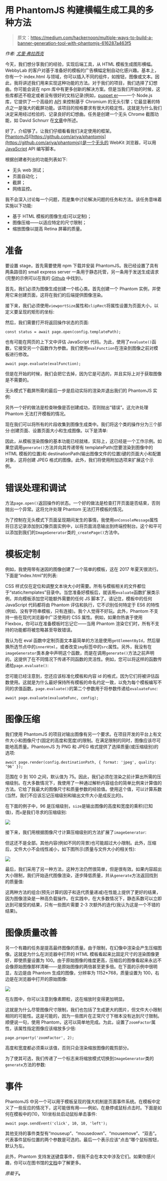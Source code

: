 # 用 PhantomJS 构建横幅生成工具的多种方法

> 原文：<https://medium.com/hackernoon/multiple-ways-to-build-a-banner-generation-tool-with-phantomjs-616287a463f5>

*作者:* [*尤里·弗拉西克*](https://www.linkedin.com/in/yurii-vlasiuk-132511101/)

今天，我们想分享我们的经验，实现后端工具，从 HTML 模板生成图形横幅。WebbyLab 的客户对基于准备好的模板的广告横幅定制自动化感兴趣。基本上，你有一个 index.html 与领域，你可以插入不同的组件，如按钮，图像或文本。因此，我将讲述我们用来实现这种功能的方法。对于我们的项目，我们选择了幻想曲。你可能会说在 npm 库中有更多创新的解决方案。但是当我们开始的时候，这些库都还不稳定或者没有很好的文档记录(例如，[puppet er](https://github.com/GoogleChrome/puppeteer)——一个 Node.js 库，它提供了一个高级的 [API](https://hackernoon.com/tagged/api) 来控制基于 Chromium 的无头引擎；它最显著的特点之一是强大的截屏功能。该项目的规格要求有很大的稳定性。这就是为什么我们决定采用经过检验的、记录良好的幻想曲。任务是创建一个无头 Chrome 截图功能，如 David Schnurr 在[文章](/@dschnr/using-headless-chrome-as-an-automated-screenshot-tool-4b07dffba79a)中所述。

好了，介绍够了。让我们仔细看看我们决定使用的框架。[PhantomJS](http://phantomjs.org/)([https://github.com/ariya/phantomjs](https://github.com/ariya/phantomjs))是一个无头的 WebKit 浏览器，可以用 [JavaScript](https://hackernoon.com/tagged/javascript) API 编写脚本。

根据创建者列出的功能列表如下:

*   无头 web 测试；
*   页面自动化；
*   截屏；
*   网络监控。

我不会深入讨论每一个问题，而是集中讨论解决问题的任务和方法。该任务意味着实施以下功能:

*   基于 HTML 模板的图像生成(可以定制)；
*   图像压缩——以适应特定的尺寸限制；
*   缩放图像以提高 Retina 屏幕的质量。

# 准备

要设置 stage，首先需要使用 npm 下载并安装 PhantomJS。我已经设置了具有两条路径的 small express server 一条用于静态托管，另一条用于发送生成请求(完整的示例可以在我的 [Github](https://github.com/unsigned6/phantomjs-image-generator) 中找到)。

首先，我们必须为图像生成创建一个核心类。首先创建一个 Phantom 实例，并使用它来创建页面，这将在我们的后端提供图像渲染。

接下来，我们必须使用`viewportSize`属性和`clipRect`将属性设置为页面大小，以定义要呈现的矩形的坐标:

然后，我们需要打开将返回操作状态的页面:

```
const status = await page.open(config.templatePath);
```

也有可能在网页的上下文中评估 JavaScript 代码。为此，使用了`evaluate()`函数，它接受另一个函数作为参数。我们使用`evalFunction`在渲染到图像之前对模板进行修改。

```
await page.evaluate(evalFunction);
```

但是在开始的时候，我们会把它去掉，因为它是可选的，并且实际上对于获取图像是不需要的。

无头模式下截屏所需的最后一步是启动实际的渲染并退出我们的 PhantomJS 实例:

另外一个好的做法是检查映像是否创建成功，否则抛出“错误”。这允许处理 Phantom 无法打开模板的情况。

现在我们可以将所有的片段收集到图像生成类中。我们将这个类的操作分为三个部分:创建页面、设置页面大小和生成图像。以下是清单:

因此，从模板渲染图像的基本功能已经就绪，实际上，这已经是一个工作示例。如果您调用`generate()`方法并向其传递带有 templatePath(您要渲染到图像中的 HTML 模板的位置)和 destinationPath(输出图像文件的位置)键的页面大小和配置对象，这将创建 JPEG 格式的图像。此外，我们将使用附加选项来扩展这个示例。

# 错误处理和调试

方法`page.open()`返回操作的状态。一个好的做法是检查打开页面是否结束，否则抛出一个异常。这将允许处理 Phantom 无法打开模板的情况。

为了控制在无头模式下页面呈现期间发生的事情，我使用`onConsoleMessage`属性将日志记录添加到幻像页面实例中，以将页面消息输出到终端控制台。这个和平可以添加到我们的`ImageGenerator`类的`_createPage()`方法中。

# 模板定制

例如，我使用带有迷因的图像创建了一个简单的模板，这在 2017 年夏天很流行。下面是“index.html”的列表:

CSS 样式仅在定位和调整文本块大小时需要。所有与模板相关的文件都位于“static/templates”目录中。当您准备好模板后，就该用`evaluate`函数扩展类示例，并向模板添加您可能额外需要的任何 JS 脚本了。请记住，模板中的任何 JavaScript 代码都将由 Phantom 评估和执行，它不识别任何特定于 ES6 的特性(例如，没有字符串模板，只有连接)。我个人觉得不好玩。此外，Phantom 不支持一些在现代浏览器中广泛使用的 CSS 属性。例如，如果你热衷于使用 Flexbox，你可以在准备模板时忘记它——当用 Phantom 渲染它们时，所有不支持的功能都将被忽略甚至导致错误。

我认为在 eval 函数中定制页面文本最简单的方法是使用`getElementById`，然后替换所选节点中的`innerHtml`，或者改变`img`标签中的`src`属性。另外，我没有在`imageGenerator`类本身中声明这个函数，而是在调用`generate()`方法之前声明的。这提供了在不同情况下传递不同函数的灵活性。例如，您可以将这样的函数传递给`page.evaluate()`:

您可能已经注意到，您还应该标准化模板和内容 id 的格式，因为它们将被评估函数使用。这就是为什么最好保持所有模板的命名约定一致，以免为每个模板编写不同的求值函数。`page.evaluate()`的第二个参数用于将参数传递给`evaluateFunc`:

```
await page.evaluate(evaluateFunc, config);
```

# 图像压缩

我们使用 PhantomJS 的项目对输出图像有另一个要求。在项目开发的平台上有文件大小和图像尺寸(固定的高度和宽度)的限制。在满足限制的同时，图像应该尽可能地高质量。PhantomJS 为 PNG 和 JPEG 格式提供了选择质量(或压缩级别)的选项:

```
await page.render(config.destinationPath, { format: 'jpeg', quality: ‘96’ });
```

范围在 0 到 100 之间，默认值为 75。因此，我们必须在渲染之前计算出所需的压缩级别。在大多数情况下，我使用了一种通过解析内容组合的简单比例来计算值的方法。它给了我最大的图像尺寸和质量参数的经验值。使用这个值，可以计算系数(当然，我们不应该忘记压缩级别和输出文件大小是成反比的)。

在下面的例子中，96 是压缩级别，`size`是输出图像的高度和宽度的乘积(已知值)，而`x`是我们寻求的压缩级别:

![](img/2789f391b0934a9531aae45ea6115e14.png)

接下来，我们用根据图像尺寸计算压缩级别的方法扩展了`imageGenerator`:

但这还不是全部。其他内容(例如不同的背景)也可能超过大小限制。此外，压缩后，文件大小不会线性减小，如下图所示(质量与文件大小的相关性):

![](img/614b8da8fabaf12c4a75a56213dfc4bd.png)

最后，我们采用了另一种方法，这种方法仍然很简单，但是很有效。如果内容超出大小限制，我们开始迭代图像渲染，逐步降低质量，并从`generate`方法返回找到的质量值:

这两种方法的组合(预先计算的因子和迭代质量递减)在性能上提供了更好的结果，因为图像渲染是一种高负载操作。在实践中，在大多数情况下，静态系数可以立即达到可接受的结果，只有一些图片需要 2-3 次额外的迭代(我认为这是一个不错的结果)。

# 图像质量改善

另一个有趣的任务是提高最终图像的质量。由于限制，在幻像中渲染会产生压缩图像。这就是为什么在浏览器中打开的 HTML 模板看起来比固定尺寸的渲染图像更好，即使质量设置为 100。由于原始图像的维度更高，压缩后的图像看起来永远不会像原始图像那样清晰——是原始图像的两倍甚至更多倍。在下面的示例中很明显，左边是由 Phantom 生成的图像，分辨率为 1152*768，质量设置为 100，右边是在浏览器中打开的原始图像:

![](img/5cede18164e4ea3b9f1f6b4624ac67a2.png)

在左图中，你可以注意到像素颗粒，这在缩放时变得更加明显。

这就是为什么尽管图像尺寸限制，我们也包括了生成更大的图片，但文件大小限制相同的可能性。这是可能的，因为一些图片在正常尺寸下根本没有达到尺寸限制。顺便说一句，使用 Phantom，这可以简单地完成。为此，设置了`zoomFactor`属性，该属性指定图像应该缩放多少倍:

```
page.property('zoomFactor', 2);
```

高度和宽度都必须乘以该值，否则只会渲染缩放图像的裁剪部分。

为了使其可选，我们传递了一个标志来将缩放模式切换到`ImageGenerator`类的`generate`方法的参数:

# 事件

PhantomJS 中另一个可以用于模板呈现的强大机制是页面事件系统。在模板中定义了一些反应的情况下，这可能很有用——例如，在悬停或鼠标点击时。下面是如何在模板中的(10，10)坐标处启动鼠标单击事件:

```
await page.sendEvent('click', 10, 10, 'left');
```

其他支持的事件类型有“mouseup”、“mousedown”、“mousemove”、“双击”。代表事件鼠标位置的两个参数是可选的。最后一个表示应该“点击”哪个鼠标按钮，默认为左。

此外，Phantom 支持发送键盘事件，但我不会在本文中涉及它们。如果你感兴趣，你可以在图书馆的[文档](http://phantomjs.org/api/webpage/method/send-event.html)中了解更多。

*原载于*[](https://blog.webbylab.com/banner-generation-tool-phantomjs/)**。**